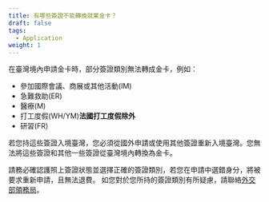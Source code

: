 ```yaml
---
title: 有哪些簽證不能轉換就業金卡？
draft: false
tags:
  - Application
weight: 1
---
```

在臺灣境內申請金卡時，部分簽證類別無法轉成金卡，例如：

* 參加國際會議、商展或其他活動(IM)
* 急難救助(ER)
* 醫療(M)
* 打工度假(WH/YM)**法國打工度假除外**
* 研習(FR)

若您持這些簽證入境臺灣，您必須從國外申請或使用其他簽證重新入境臺灣。您無法將這些簽證和其他一些簽證從臺灣境內轉換為金卡。

請務必確認護照上簽證狀態並選擇正確的簽證類別，若您在申請中選錯身分，將被要求重新申請，且無法退費。
如您對於您所持的簽證類別有所疑慮，請聯絡[外交部領務局](https://www.immigration.gov.tw/5385/7244/7250/7317/%E5%B1%85%E7%95%99/181950/)。